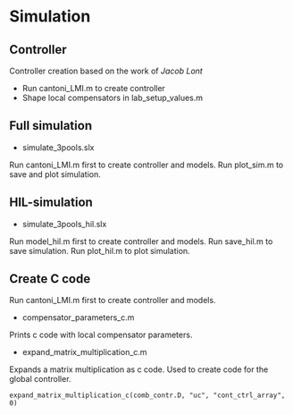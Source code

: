 # Simulation

## Controller
Controller creation based on the work of *Jacob Lont*
* Run cantoni_LMI.m to create controller
* Shape local compensators in lab_setup_values.m
 
## Full simulation
* simulate_3pools.slx

Run cantoni_LMI.m first to create controller and models.
Run plot_sim.m to save and plot simulation.

## HIL-simulation
* simulate_3pools_hil.slx

Run model_hil.m first to create controller and models.
Run save_hil.m to save simulation.
Run plot_hil.m to plot simulation.

## Create C code
Run cantoni_LMI.m first to create controller and models.

* compensator_parameters_c.m

Prints c code with local compensator parameters.

* expand_matrix_multiplication_c.m

Expands a matrix multiplication as c code. Used to create code for the global controller.
```
expand_matrix_multiplication_c(comb_contr.D, "uc", "cont_ctrl_array", 0)
```
